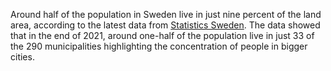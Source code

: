 
Around half of the population in Sweden live in just nine percent of the land area, according to the latest data from [Statistics Sweden](https://scb.se/). The data showed that in the end of 2021, around one-half of the population live in just 33 of the 290 municipalities highlighting the concentration of people in bigger cities.
